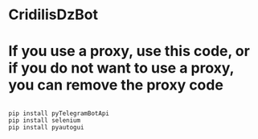# CridilisDzBot
# If you use a proxy, use this code, or if you do not want to use a proxy, you can remove the proxy code
 
<code>
pip install pyTelegramBotApi
pip install selenium 
pip install pyautogui
</code>
